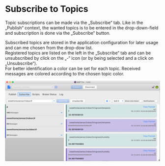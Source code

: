 # Subscribe to Topics

Topic subscriptions can be made via the „Subscribe“ tab. Like in the „Publish“ context,  the wanted topics is to be entered in the drop-down-field and subscription is done via the „Subscribe“ button.

Subscribed topics are stored in the application configuration for later usage and can me chosen from the drop-dow list.   
Registered topics are listed on the left in the „Subscribe“ tab and can be unsubscribed by click on the „-“ icon \(or by being selected and a click on „Unsubscribe“\).  
For better identification a color can be set for each topic. Received messages are colored according to the chosen topic color.

![](/assets/mqttfx_subscribe.png)

